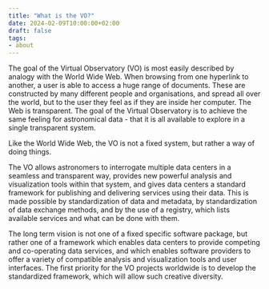 ```yaml
---
title: "What is the VO?"
date: 2024-02-09T10:00:00+02:00
draft: false
tags:
- about
---
```


The goal of the Virtual Observatory (VO) is most easily described by analogy with the World Wide Web. When browsing from one hyperlink to another, a user is able to access a huge range of documents. These are constructed by many different people and organisations, and spread all over the world, but to the user they feel as if they are inside her computer. The Web is transparent. The goal of the Virtual Observatory is to achieve the same feeling for astronomical data - that it is all available to explore in a single transparent system.

Like the World Wide Web, the VO is not a fixed system, but rather a way of doing things.

The VO allows astronomers to interrogate multiple data centers in a seamless and transparent way, provides new powerful analysis and visualization tools within that system, and gives data centers a standard framework for publishing and delivering services using their data. This is made possible by standardization of data and metadata, by standardization of data exchange methods, and by the use of a registry, which lists available services and what can be done with them.

The long term vision is not one of a fixed specific software package, but rather one of a framework which enables data centers to provide competing and co-operating data services, and which enables software providers to offer a variety of compatible analysis and visualization tools and user interfaces. The first priority for the VO projects worldwide is to develop the standardized framework, which will allow such creative diversity.
